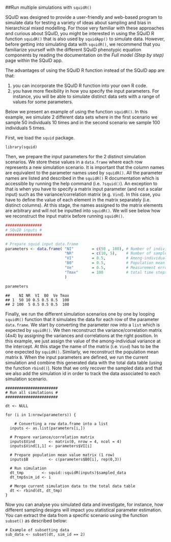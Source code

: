 
##Run multiple simulations with `squidR()`

SQuID was designed to provide a user-friendly and web-based program to simulate data for testing a variety of ideas about sampling and bias in hierarchical mixed modelling. For those very familiar with these approaches and curious about SQuID, you might be interested in using the SQuID R function `squidR()` that is also used by `squidApp()` to simulate data. However, before getting into simulating data with `squidR()`, we  recommend that you familiarize yourself with the different SQuID phenotypic equation components by reading the documentation on the *Full model (Step by step)* page within the SQuID app. 

The advantages of using the SQuID R function instead of the SQuID app are that:

1. you can incorporate the SQuID R function into your own R code.
2. you have more flexibility in how you specify the input parameters. For instance, you will be able to simulate distinct data sets with a range of values for some parameters.

Below we present an example of using the function `squidR()`. In this example, we simulate 2 different data sets where in the first scenario we sample 50 individuals 10 times and in the second scenario we sample 100 individuals 5 times. 

First, we load the `squid` package.

```
library(squid)
```

Then, we prepare the input parameters for the 2 distinct simulation scenarios. We store these values in a `data.frame` where each row represents a new simulation scenario. It is important that the column names are equivalent to the parameter names used by `squidR()`. All the parameter names are listed and described in the `squidR()` R documentation which is accessible by running the help command (i.e. `?squid()`). An exception to that is when you have to specify a matrix input parameter (and not a scalar input) such as the variance/correlation matrix (e.g. `Vind`). In this case, you have to define the value of each element in the matrix separately (i.e. distinct columns). At this stage, the names assigned to the matrix elements are arbitrary and will not be inputted into `squidR()`. We will see below how we reconstruct the input matrix before running `squidR()`. 



```r
################
# SQuID inputs #
################

# Prepare squid input data.frame
parameters <- data.frame( "NI"        = c(50 , 100), # Number of individuals
                          "NR"        = c(10, 5),    # Number of samples per individual
                          "VI"        = 0.5,         # Among-individual variance (intercept)
                          "B0"        = 0.5,         # Population mean phenotype (intercept)
                          "Ve"        = 0.5,         # Measurement error variance
                          "Tmax"      = 100          # total time steps
                          )

parameters
```

```
##    NI NR  VI  B0  Ve Tmax
## 1  50 10 0.5 0.5 0.5  100
## 2 100  5 0.5 0.5 0.5  100
```


Finally, we run the different simulation scenarios one by one by looping `squidR()` function that it simulates the data for each row of the parameter `data.frame`. We start by converting the parameter row into a `list` which is expected by `squidR()`. We then reconstruct the variance/correlation matrix (4x4) by assigning the variances and correlations at the right position. In this example, we just assign the value of the among-individual variance at the intercept. At this stage the name of the matrix (i.e. `Vind`) has to be the one expected by `squidR()`. Similarly, we reconstruct the population mean matrix `B`. When the input parameters are defined, we run the current simulation and combine this generated data with the total data table (using the function `rbind()`). Note that we only recover the sampled data and that we also add the simulation id in order to track the data associated to each simulation scenario.

```
#######################
# Run all simulations #
#######################

dt <- NULL

for (i in 1:nrow(parameters)) { 
	
	# Converting a row data.frame into a list
  inputs <- as.list(parameters[i,])
  
  # Prepare variance/correlation matrix
  inputs$Vind      <- matrix(0, nrow = 4, ncol = 4)
  inputs$Vind[1,1] <- parameters$VI[i]
  
  # Prepare population mean value matrix (1 row)
  inputs$B         <- c(parameters$B0[i], rep(0,3))
  
  # Run simulation
  dt_tmp        <- squid::squidR(inputs)$sampled_data
  dt_tmp$sim_id <- i
  
  # Merge current simulation data to the total data table
  dt <- rbind(dt, dt_tmp)
}

```

Now you can analyse you simulated data and investigate, for instance, how different sampling designs will impact you statistical parameter estimation. You can extract the data from a specific scenario using the function `subset()` as described below: 

```
# Example of subsetting data 
sub_data <- subset(dt, sim_id == 2)

```
